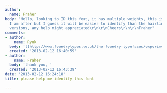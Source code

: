 ```yaml
---
author:
  name: Fraher
body: "Hello, looking to ID this font, it has multiple weights, this isnt the one
  I am after but I guess it will be easier to identify than the hairline or lightweight
  versions, any help might appreciated\r\n\r\nCheers\r\n\r\nFraher"
comments:
- author:
    name: Ryuk
  body: '[[http://www.foundrytypes.co.uk/the-foundry-typefaces/experimental/params/foundry-fabriek|Fabriek]]'
  created: '2013-02-12 16:40:59'
- author:
    name: Fraher
  body: 'thank you, '
  created: '2013-02-12 16:43:39'
date: '2013-02-12 16:24:18'
title: please help me identify this font

---
```

